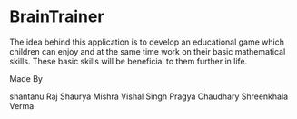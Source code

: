 # BrainTrainer
The idea behind this application is to develop an educational game which children can enjoy and at the same time work on their basic mathematical skills. These basic skills will be beneficial to them further in life.


Made By

shantanu Raj 
Shaurya Mishra
Vishal Singh
Pragya Chaudhary
Shreenkhala Verma
